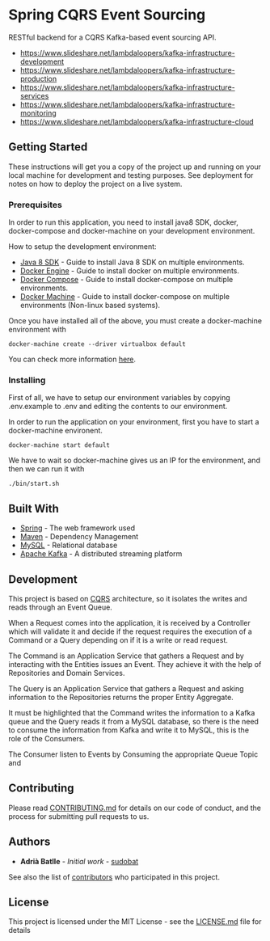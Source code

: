 # Spring CQRS Event Sourcing

RESTful backend for a CQRS Kafka-based event sourcing API.

* https://www.slideshare.net/lambdaloopers/kafka-infrastructure-development
* https://www.slideshare.net/lambdaloopers/kafka-infrastructure-production
* https://www.slideshare.net/lambdaloopers/kafka-infrastructure-services
* https://www.slideshare.net/lambdaloopers/kafka-infrastructure-monitoring
* https://www.slideshare.net/lambdaloopers/kafka-infrastructure-cloud

## Getting Started

These instructions will get you a copy of the project up and running on your local machine for development and testing purposes. See deployment for notes on how to deploy the project on a live system.

### Prerequisites

In order to run this application, you need to install
java8 SDK, docker, docker-compose and docker-machine on your
development environment.

How to setup the development environment:

* [Java 8 SDK](https://docs.oracle.com/javase/8/docs/technotes/guides/install/install_overview.html) - Guide to install Java 8 SDK on multiple environments.
* [Docker Engine](https://docs.docker.com/engine/installation/) - Guide to install docker on multiple environments.
* [Docker Compose](https://docs.docker.com/compose/install/) - Guide to install docker-compose on multiple environments.
* [Docker Machine](https://docs.docker.com/machine/install-machine/) - Guide to install docker-compose on multiple environments (Non-linux based systems).

Once you have installed all of the above, you must create a docker-machine environment with

```
docker-machine create --driver virtualbox default
```

You can check more information [here](https://docs.docker.com/machine/get-started/).

### Installing

First of all, we have to setup our environment variables by copying .env.example to .env and editing the contents to our environment.

In order to run the application on your environment, first you have to start a docker-machine environent.

```
docker-machine start default
```

We have to wait so docker-machine gives us an IP for the environment, and then we can run it with

```
./bin/start.sh
```

## Built With

* [Spring](https://spring.io/) - The web framework used
* [Maven](https://maven.apache.org/) - Dependency Management
* [MySQL](https://www.mysql.com/) - Relational database
* [Apache Kafka](https://kafka.apache.org/) - A distributed streaming platform

## Development

This project is based on [CQRS](https://martinfowler.com/bliki/CQRS.html)
architecture, so it isolates the writes and reads through an Event Queue.

When a Request comes into the application, it is received by a Controller
which will validate it and decide if the request requires the execution of
a Command or a Query depending on if it is a write or read request.

The Command is an Application Service that gathers a Request and
by interacting with the Entities issues an Event.
They achieve it with the help of Repositories and Domain Services.

The Query is an Application Service that gathers a Request and
asking information to the Repositories returns the proper
Entity Aggregate.

It must be highlighted that the Command writes the information to a
Kafka queue and the Query reads it from a MySQL database, so there is
the need to consume the information from Kafka and write it to MySQL, this 
is the role of the Consumers.

The Consumer listen to Events by Consuming the appropriate Queue Topic and 


## Contributing

Please read [CONTRIBUTING.md](CONTRIBUTING.md) for details on our code of conduct, and the process for submitting pull requests to us.

## Authors

* **Adrià Batlle** - *Initial work* - [sudobat](https://github.com/sudobat)

See also the list of [contributors](https://github.com/your/project/contributors) who participated in this project.

## License

This project is licensed under the MIT License - see the [LICENSE.md](LICENSE.md) file for details

